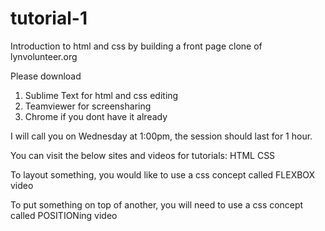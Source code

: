 # tutorial-1
Introduction to html and css by building a front page clone of lynvolunteer.org

Please download
1) Sublime Text for html and css editing
2) Teamviewer for screensharing
3) Chrome if you dont have it already

I will call you on Wednesday at 1:00pm, the session should last for 1 hour.

You can visit the below sites and videos for tutorials:
HTML
CSS

To layout something, you would like to use a css concept called 
FLEXBOX 
video

To put something on top of another, you will need to use a css concept called POSITIONing
video
